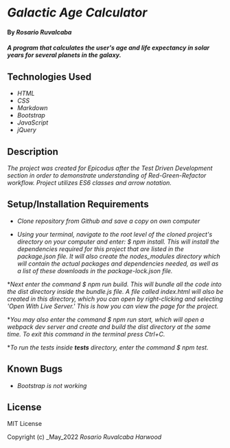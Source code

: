 # _Galactic Age Calculator_

#### By _**Rosario Ruvalcaba**_

#### _A program that calculates the user's age and life expectancy in solar years for several planets in the galaxy._

## Technologies Used

* _HTML_
* _CSS_
* _Markdown_
* _Bootstrap_
* _JavaScript_
* _jQuery_

## Description

_The project was created for Epicodus after the Test Driven Development section in order to demonstrate understanding of Red-Green-Refactor workflow. Project utilizes ES6 classes and arrow notation._

## Setup/Installation Requirements

* _Clone repository from Github and save a copy on own computer_

* _Using your terminal, navigate to the root level of the cloned project's directory on your computer and enter: $ npm install. This will install the dependencies required for this project that are listed in the package.json file. It will also create the nodes_modules directory which will contain the actual packages and dependencies needed, as well as a list of these downloads in the package-lock.json file._

*_Next enter the command $ npm run build. This will bundle all the code into the dist directory inside the bundle.js file. A file called index.html will also be created in this directory, which you can open by right-clicking and selecting 'Open With Live Server.' This is how you can view the page for the project._

*_You may also enter the command $ npm run start, which will open a webpack dev server and create and build the dist directory at the same time. To exit this command in the terminal press Ctrl+C._

*_To run the tests inside __tests__ directory, enter the command $ npm test._


## Known Bugs

* _Bootstrap is not working_

## License

MIT License

Copyright (c) _May_2022 _Rosario Ruvalcaba Harwood_